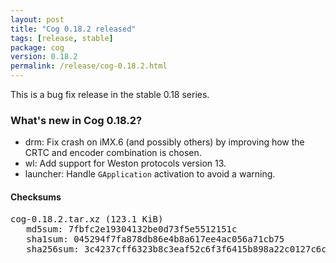 ```yaml
---
layout: post
title: "Cog 0.18.2 released"
tags: [release, stable]
package: cog
version: 0.18.2
permalink: /release/cog-0.18.2.html
---
```


This is a bug fix release in the stable 0.18 series.

### What's new in Cog 0.18.2?

- drm: Fix crash on iMX.6 (and possibly others) by improving how the CRTC
  and encoder combination is chosen.
- wl: Add support for Weston protocols version 13.
- launcher: Handle `GApplication` activation to avoid a warning.

#### Checksums

<pre>
cog-0.18.2.tar.xz (123.1 KiB)
   md5sum: 7fbfc2e19304132be0d73f5e5512151c
   sha1sum: 045294f7fa878db86e4b8a617ee4ac056a71cb75
   sha256sum: 3c4237cff6323b8c3eaf52c6f3f6415b898a22c0127c6c396c1eaa6eef46c279
</pre>
